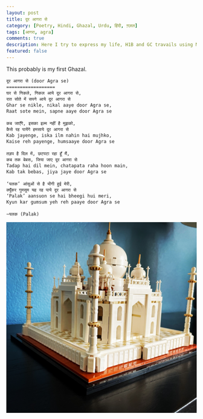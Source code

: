 ```yaml
---
layout: post
title: दूर आगरा से 
category: [Poetry, Hindi, Ghazal, Urdu, हिंदी, ग़ज़ल]
tags: [आगरा, agra]
comments: true
description: Here I try to express my life, H1B and GC travails using Mir's couplets.
featured: false
---
```


This probably is my first Ghazal.

    दूर आगरा से (door Agra se)
    ==================
    घर से निकले, निकल आये दूर आगरा से,
    रात सोते में सपने आये दूर आगरा से
    Ghar se nikle, nikal aaye door Agra se,
    Raat sote mein, sapne aaye door Agra se
    
    कब जाएँगे, इसका इल्म नहीं है मुझको,
    कैसे रह पायेंगे हमसाये दूर आगरा से
    Kab jayenge, iska ilm nahin hai mujhko,
    Kaise reh payenge, humsaaye door Agra se
    
    तड़प है दिल में, छटपटा रहा हूँ मैं,
    कब तक बेबस, जिया जाए दूर आगरा से
    Tadap hai dil mein, chatapata raha hoon main,
    Kab tak bebas, jiya jaye door Agra se
    
    ‘पलक’ आंसुओं से है भीगी हुई मेरी,
    क्यूँकर गुमसुम यह रह पाये दूर आगरा से
    ‘Palak’ aansuon se hai bheegi hui meri,
    Kyun kar gumsum yeh reh paaye door Agra se
    
    ~पलक (Palak)


![](/assets/images/taj-lego.jpeg)
